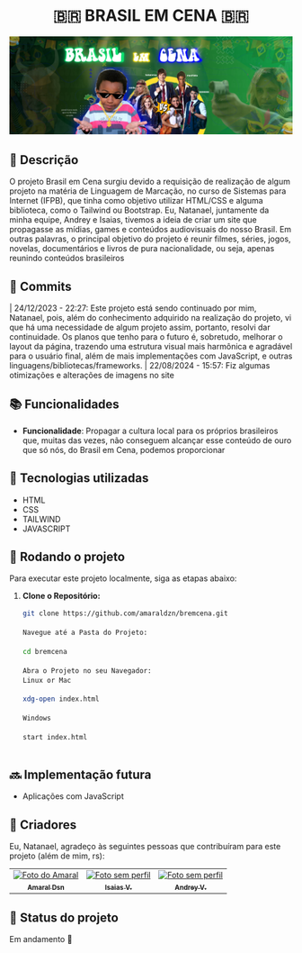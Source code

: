 <h1 align="center">🇧🇷 BRASIL EM CENA 🇧🇷 </h1>

<img src="https://raw.githubusercontent.com/amaraldzn/bremcena/main/capagithubbrasil.png" alt="capabrasilemcenareadme">

## :memo: Descrição
O projeto Brasil em Cena surgiu devido a requisição de realização de algum projeto na matéria de Linguagem de Marcação, no curso de Sistemas para Internet (IFPB), que tinha como objetivo utilizar HTML/CSS e alguma biblioteca, como o Tailwind ou Bootstrap. Eu, Natanael, juntamente da minha equipe, Andrey e Isaias, tivemos a ideia de criar um site que propagasse as mídias, games e conteúdos audiovisuais do nosso Brasil. Em outras palavras, o principal objetivo do projeto é reunir filmes, séries, jogos, novelas, documentários e livros de pura nacionalidade, ou seja, apenas reunindo conteúdos brasileiros

## :memo: Commits
| 24/12/2023 - 22:27: Este projeto está sendo continuado por mim, Natanael, pois, além do conhecimento adquirido na realização do projeto, vi que há uma necessidade de algum projeto assim, portanto, resolvi dar continuidade. Os planos que tenho para o futuro é, sobretudo, melhorar o layout da página, trazendo uma estrutura visual mais harmônica e agradável para o usuário final, além de mais implementações com JavaScript, e outras linguagens/bibliotecas/frameworks. 
| 22/08/2024 - 15:57: Fiz algumas otimizações e alterações de imagens no site

## :books: Funcionalidades
* <b>Funcionalidade</b>: Propagar a cultura local para os próprios brasileiros que, muitas das vezes, não conseguem alcançar esse conteúdo de ouro que só nós, do Brasil em Cena, podemos proporcionar

## :wrench: Tecnologias utilizadas
* HTML
* CSS
* TAILWIND
* JAVASCRIPT

## :rocket: Rodando o projeto
Para executar este projeto localmente, siga as etapas abaixo:

1. **Clone o Repositório:**

   ```bash
   git clone https://github.com/amaraldzn/bremcena.git

   Navegue até a Pasta do Projeto:
   
   cd bremcena

   Abra o Projeto no seu Navegador:
   Linux or Mac
   
   xdg-open index.html
   
   Windows
   
   start index.html
      

## :soon: Implementação futura
* Aplicações com JavaScript

## 🤝 Criadores

Eu, Natanael, agradeço às seguintes pessoas que contribuíram para este projeto (além de mim, rs):

<table>
  <tr>
    <td align="center">
      <a href="[https://github.com/amaraldsn](https://www.linkedin.com/in/natanael-amaral-a8661b264/)" title="Perfil do Github">
        <img src="https://github.com/amaraldsn.png" width="100px;" alt="Foto do Amaral"/><br>
        <sub>
          <b>Amaral Dsn</b>
        </sub>
      </a>
    </td>
    <td align="center">
      <a href="https://www.linkedin.com/in/isaias-silva-viana-b80ba329a/" title="Perfil do Linkedin">
        <img src="https://media.licdn.com/dms/image/v2/D5603AQHSaULNgNJpow/profile-displayphoto-shrink_800_800/profile-displayphoto-shrink_800_800/0/1699720538892?e=1729728000&v=beta&t=ksz_-AJX938KsSt1nwV-YV00VG_eS9xvAz2uKVgnRmA" width="100px;" alt="Foto sem perfil"/><br>
        <sub>
          <b>Isaias V.</b>
        </sub>
      </a>
    </td>
    <td align="center">
      <a href="https://www.linkedin.com/in/andrey-vasconcelos-coutinho-0407192b6/" title="vazio">
        <img src="https://media.licdn.com/dms/image/v2/D4D03AQG1KoAnMLUsqw/profile-displayphoto-shrink_200_200/profile-displayphoto-shrink_200_200/0/1709640587556?e=1729728000&v=beta&t=_MRK7kjOyDl5MtydXLEgiOC0QUXT0t61Wxh4um8QM4Y" width="100px;" alt="Foto sem perfil"/><br>
        <sub>
            <b>Andrey V.</b>
        </sub>
      </a>
    </td>
  </tr>
</table>


## :dart: Status do projeto
Em andamento 🚀
